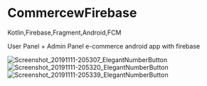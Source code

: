 # CommercewFirebase
Kotlin,Firebase,Fragment,Android,FCM

User Panel + Admin Panel e-commerce android app with firebase

![Screenshot_20191111-205307_ElegantNumberButton](https://user-images.githubusercontent.com/11235344/68648142-b31fdb80-0530-11ea-9631-be7e2b438c85.png)
![Screenshot_20191111-205320_ElegantNumberButton](https://user-images.githubusercontent.com/11235344/68648149-b915bc80-0530-11ea-8ac2-07d7c528f37e.png)
![Screenshot_20191111-205339_ElegantNumberButton](https://user-images.githubusercontent.com/11235344/68648150-b9ae5300-0530-11ea-8f28-c7acc9234a2c.png)
